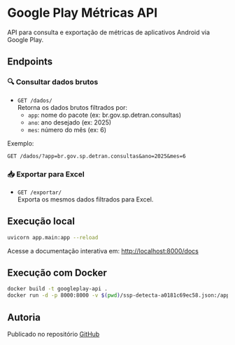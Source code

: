 # Google Play Métricas API

API para consulta e exportação de métricas de aplicativos Android via Google Play.

## Endpoints

### 🔍 Consultar dados brutos
- `GET /dados/`  
  Retorna os dados brutos filtrados por:
  - `app`: nome do pacote (ex: br.gov.sp.detran.consultas)
  - `ano`: ano desejado (ex: 2025)
  - `mes`: número do mês (ex: 6)

Exemplo:
```
GET /dados/?app=br.gov.sp.detran.consultas&ano=2025&mes=6
```

### 📥 Exportar para Excel
- `GET /exportar/`  
  Exporta os mesmos dados filtrados para Excel.

## Execução local

```bash
uvicorn app.main:app --reload
```

Acesse a documentação interativa em:
[http://localhost:8000/docs](http://localhost:8000/docs)

## Execução com Docker

```bash
docker build -t googleplay-api .
docker run -d -p 8000:8000 -v $(pwd)/ssp-detecta-a0181c69ec58.json:/app/ssp-detecta-a0181c69ec58.json googleplay-api
```

## Autoria

Publicado no repositório [GitHub](https://github.com/Leo-bombs/coleta_metricas)